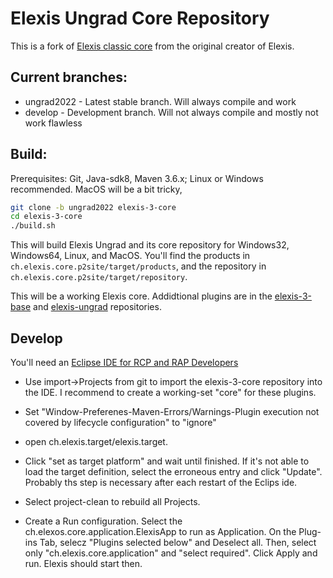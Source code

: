 # Elexis Ungrad Core Repository

This is a fork of [Elexis classic core](http://github.com/elexis/elexis-3-core) from the original creator of Elexis.

## Current branches:

* ungrad2022 - Latest stable branch. Will always compile and work
* develop - Development branch. Will not always compile and mostly not work flawless

## Build:

Prerequisites: Git, Java-sdk8, Maven 3.6.x; Linux or Windows recommended. MacOS will be a bit tricky,

```bash
git clone -b ungrad2022 elexis-3-core
cd elexis-3-core
./build.sh
```

This will build Elexis Ungrad and its core repository for Windows32, Windows64, Linux, and MacOS. You'll find the products in `ch.elexis.core.p2site/target/products`, and the repository in `ch.elexis.core.p2site/target/repository`.

This will be a working Elexis core. Addidtional plugins are in the [elexis-3-base](http://github.com/rgwch/elexis-3-base) and [elexis-ungrad](http://github.com/rgwch/elexis-ungrad) repositories.


## Develop

You'll need an [Eclipse IDE for RCP and RAP Developers](https://www.eclipse.org/downloads/packages/release/2022-09/r/eclipse-ide-rcp-and-rap-developers)

* Use import->Projects from git to import the elexis-3-core repository into the IDE. I recommend to create a working-set "core" for these plugins.

* Set "Window-Preferenes-Maven-Errors/Warnings-Plugin execution not covered by lifecycle configuration" to "ignore"

* open ch.elexis.target/elexis.target.
* Click "set as target platform" and wait until finished. If it's not able to load the target definition, select the erroneous entry and click "Update". Probably ths step is necessary after each restart of the Eclips ide.

* Select project-clean to rebuild all Projects.

* Create a Run configuration. Select the ch.elexos.core.application.ElexisApp to run as Application. On the Plug-ins Tab, selecz "Plugins selected below" and Deselect all. Then, select only "ch.elexis.core.application" and "select required". Click Apply and run. Elexis should start then.
